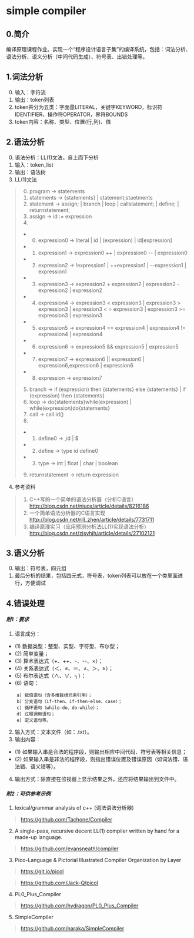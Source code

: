 # simple compiler
## 0.简介
编译原理课程作业。实现一个“程序设计语言子集”的编译系统，包括：词法分析、语法分析、语义分析（中间代码生成）、符号表、出错处理等。

## 1.词法分析
0. 输入：字符流
1. 输出：token列表
2. token共分为五类：字面量LITERAL，关键字KEYWORD，标识符IDENTIFIER，操作符OPERATOR，界符BOUNDS
3. token内容：名称、类型、位置(行,列)、值

## 2.语法分析
0. 语法分析：LL(1)文法，自上而下分析
1. 输入：token_list
2. 输出：语法树
3. LL(1)文法
> 0. program -> statements
> 1. statements -> {statements} | statement;staetments 
> 2. statement -> assign; | branch | loop | callstatement; | define; | returnstatement;
> 3. assign -> id := expression
> 4. 
> - 0. expression0 -> literal | id | (expression) | id[expression]
> - 1. expression1 -> expression0 ++ | expression0 -- | expression0
> - 2. expression2 -> !expression1 | ++expression1 | --expression1  | expression1
> - 3. expression3 -> expression2 + expression2 | expression2 - expression2  | expression2
> - 4. expression4 -> expression3 < expression3 | expression3 > expression3 | expression3 < = expression3 | expression3 >= expression3 | expression3
> - 5. expression5 -> expression4 == expression4 | expression4 != expression4 | expression4
> - 6. expression6 -> expression5 && expression5 | expression5
> - 7. expression7 -> expression6 || expression6 | expression6,expression6 | expression6
> - 8. expression -> expression7 
> 5. branch -> if (expression) then {statements} else {statements} | if (expression) then {statements}
> 6. loop -> do{statements}while(expression) | while(expression)do{statements}
> 7. call -> call id()
> 8. 
> - 1. define0 -> ,id | $
> - 2. define -> type id define0 
> - 3. type -> int | float | char | boolean 
> 9. returnstatement -> return expression

4. 参考资料
> 1.  C++写的一个简单的语法分析器（分析C语言） http://blog.csdn.net/niuox/article/details/8216186
> 2. 一个简单语法分析器的C语言实现 http://blog.csdn.net/rill_zhen/article/details/7731711
> 3. 编译原理实习（应用预测分析法LL(1)实现语法分析）http://blog.csdn.net/zjsyhjh/article/details/27102121


## 3.语义分析
0. 输出：符号表，四元组
1. 最后分析的结果，包括四元式，符号表，token列表可以放在一个类里面进行，方便调试

## 4.错误处理

#### *附1：要求*

1. 语言成分：
- (1) 数据类型：整型、实型、字符型、布尔型；
- (2) 简单变量；
- (3) 算术表达式（+、++、-、--、×）；
- (4) 关系表达式（＜、≤、＝、≠、＞、≥）；
- (5) 布尔表达式（∧、∨、┐）；
- (6) 语句：
```
    a) 赋值语句（含多维数组元素引用）；
    b) 分支语句（if-then、if-then-else、case）；
    c) 循环语句（while-do、do-while）；
    d) 过程调用语句；
    e) 定义语句等。
```
2. 输入方式：文本文件（如：.txt）。
3. 输出内容：
- (1) 如果输入串是合法的程序段，则输出相应中间代码、符号表等相关信息；
- (2) 如果输入串是非法的程序段，则指出错误位置及错误原因（如词法错、语法错、语义错等）。
4. 输出方式：除直接在监视器上显示结果之外，还应将结果输出到文件中。

#### *附2：可供参考示例*
1. lexical/grammar analysis of c++ (词法语法分析器) 
> https://github.com/Tachone/Compiler

2. A single-pass, recursive decent LL(1) compiler written by hand for a made-up language. 
> https://github.com/evansneath/compiler

3. Pico-Language & Pictorial Illustrated Compiler Organization by Layer 
> https://git.io/picol 

> https://github.com/Jack-Q/picol

4. PL0_Plus_Compiler 
> https://github.com/hydragon/PL0_Plus_Compiler

5. SimpleCompiler
> https://github.com/naraka/SimpleCompiler
